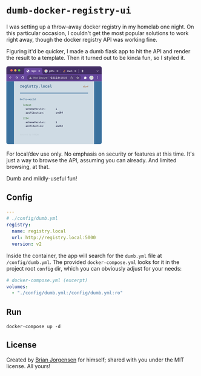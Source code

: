 # `dumb-docker-registry-ui`

I was setting up a throw-away docker registry in my homelab one night. On this particular occasion, I couldn't get the most popular solutions to work right away, though the docker registry API was working fine. 

Figuring it'd be quicker, I made a dumb flask app to hit the API and render the result to a template. Then it turned out to be kinda fun, so I styled it.

<img src="docs/screenshots/2021-12-08-001.png?raw=true" width=50%>

For local/dev use only. No emphasis on security or features at this time. It's just a way to browse the API, assuming you can already. And limited browsing, at that.

Dumb and mildly-useful fun!

## Config

```yaml
---
# ./config/dumb.yml
registry:
  name: registry.local
  url: http://registry.local:5000
  version: v2
```

Inside the container, the app will search for the `dumb.yml` file at `/config/dumb.yml`. The provided `docker-compose.yml` looks for it in the project root `config` dir, which you can obviously adjust for your needs: 

```yaml
# docker-compose.yml (excerpt)
volumes:
  - "./config/dumb.yml:/config/dumb.yml:ro"
```

## Run

```shell
docker-compose up -d
```

## License

Created by [Brian Jorgensen](https://github.com/b33j0r) for himself; shared with you under the MIT license. All yours!
